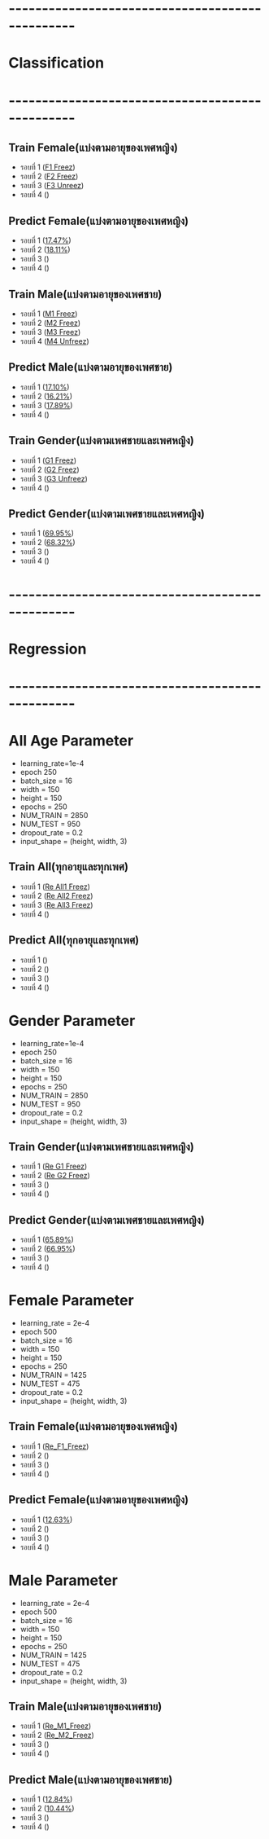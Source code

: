 
# ------------------------------------------------
# Classification
# ------------------------------------------------
## Train Female(แบ่งตามอายุของเพศหญิง)
 - รอบที่ 1 ([F1 Freez](https://github.com/Wanita-8943/Project_2023/blob/main/%E0%B8%A3%E0%B8%AD%E0%B8%9A%E0%B8%97%E0%B8%B5%E0%B9%881_Train_Female125_250.ipynb))
 - รอบที่ 2 ([F2 Freez](https://github.com/Wanita-8943/Project_2023/blob/main/%E0%B8%A3%E0%B8%AD%E0%B8%9A%E0%B8%97%E0%B8%B5%E0%B9%882_Train_Female125_250.ipynb))  
 - รอบที่ 3 ([F3 Unreez](https://github.com/Wanita-8943/Project_2023/blob/main/%E0%B8%A3%E0%B8%AD%E0%B8%9A%E0%B8%97%E0%B8%B5%E0%B9%883_Train_Female125_250_New_Unfreez.ipynb))
 - รอบที่ 4 ([]())
 
## Predict Female(แบ่งตามอายุของเพศหญิง)
 - รอบที่ 1 ([17.47%](https://github.com/Wanita-8943/Project_2023/blob/main/Predict_%E0%B8%A3%E0%B8%AD%E0%B8%9A%E0%B8%97%E0%B8%B5%E0%B9%881_Female125_250%E0%B8%A3%E0%B8%AD%E0%B8%9A.ipynb))
 - รอบที่ 2 ([18.11%](https://github.com/Wanita-8943/Project_2023/blob/main/Predict_%E0%B8%A3%E0%B8%AD%E0%B8%9A%E0%B8%97%E0%B8%B5%E0%B9%882_Female125_250%E0%B8%A3%E0%B8%AD%E0%B8%9A.ipynb))  
 - รอบที่ 3 ([]())
 - รอบที่ 4 ([]())
   
 ## Train Male(แบ่งตามอายุของเพศชาย)
 - รอบที่ 1 ([M1 Freez](https://github.com/Wanita-8943/Project_2023/blob/main/%E0%B8%A3%E0%B8%AD%E0%B8%9A%E0%B8%97%E0%B8%B5%E0%B9%881_Train_Male125_250.ipynb))
 - รอบที่ 2 ([M2 Freez](https://github.com/Wanita-8943/Project_2023/blob/main/%E0%B8%A3%E0%B8%AD%E0%B8%9A%E0%B8%97%E0%B8%B5%E0%B9%882_Train_Male125_250.ipynb))  
 - รอบที่ 3 ([M3 Freez](https://github.com/Wanita-8943/Project_2023/blob/main/%E0%B8%A3%E0%B8%AD%E0%B8%9A%E0%B8%97%E0%B8%B5%E0%B9%883_Train_Male125_250.ipynb))
 - รอบที่ 4 ([M4 Unfreez](https://github.com/Wanita-8943/Project_2023/blob/main/%E0%B8%A3%E0%B8%AD%E0%B8%9A%E0%B8%97%E0%B8%B5%E0%B9%884_Train_Male125_250_New_Unfreez.ipynb))
 
 ## Predict Male(แบ่งตามอายุของเพศชาย)
 - รอบที่ 1 ([17.10%](https://github.com/Wanita-8943/Project_2023/blob/main/Predict_%E0%B8%A3%E0%B8%AD%E0%B8%9A%E0%B8%97%E0%B8%B5%E0%B9%881_Male125_250%E0%B8%A3%E0%B8%AD%E0%B8%9A.ipynb))
 - รอบที่ 2 ([16.21%](https://github.com/Wanita-8943/Project_2023/blob/main/Predict_%E0%B8%A3%E0%B8%AD%E0%B8%9A%E0%B8%97%E0%B8%B5%E0%B9%882_Male125_250%E0%B8%A3%E0%B8%AD%E0%B8%9A.ipynb))  
 - รอบที่ 3 ([17.89%](https://github.com/Wanita-8943/Project_2023/blob/main/Predict_%E0%B8%A3%E0%B8%AD%E0%B8%9A%E0%B8%97%E0%B8%B5%E0%B9%883_Male125_250%E0%B8%A3%E0%B8%AD%E0%B8%9A.ipynb))
 - รอบที่ 4 ([]())
 
## Train Gender(แบ่งตามเพศชายและเพศหญิง)
 - รอบที่ 1 ([G1 Freez](https://github.com/Wanita-8943/Project_2023/blob/main/%E0%B8%A3%E0%B8%AD%E0%B8%9A%E0%B8%97%E0%B8%B5%E0%B9%881_Train_Gender_250.ipynb))
 - รอบที่ 2 ([G2 Freez](https://github.com/Wanita-8943/Project_2023/blob/main/%E0%B8%A3%E0%B8%AD%E0%B8%9A%E0%B8%97%E0%B8%B5%E0%B9%882_Gender_250.ipynb))  
 - รอบที่ 3 ([G3 Unfreez](https://github.com/Wanita-8943/Project_2023/blob/main/%E0%B8%A3%E0%B8%AD%E0%B8%9A%E0%B8%97%E0%B8%B5%E0%B9%883_Gender_250_New_Unfreez.ipynb))
 - รอบที่ 4 ([]())
 
 ## Predict Gender(แบ่งตามเพศชายและเพศหญิง)
 - รอบที่ 1 ([69.95%](https://github.com/Wanita-8943/Project_2023/blob/main/Predict_%E0%B8%A3%E0%B8%AD%E0%B8%9A%E0%B8%97%E0%B8%B5%E0%B9%881_Gender_250%E0%B8%A3%E0%B8%AD%E0%B8%9A.ipynb))
 - รอบที่ 2 ([68.32%](https://github.com/Wanita-8943/Project_2023/blob/main/Predict_%E0%B8%A3%E0%B8%AD%E0%B8%9A%E0%B8%97%E0%B8%B5%E0%B9%882_Gender_250%E0%B8%A3%E0%B8%AD%E0%B8%9A.ipynb))  
 - รอบที่ 3 ([]())
 - รอบที่ 4 ([]())
 
# ------------------------------------------------
# Regression
# ------------------------------------------------
# All Age Parameter 
 - learning_rate=1e-4
 - epoch 250
 - batch_size = 16
 - width = 150
 - height = 150
 - epochs = 250
 - NUM_TRAIN = 2850
 - NUM_TEST = 950
 - dropout_rate = 0.2
 - input_shape = (height, width, 3)
## Train All(ทุกอายุและทุกเพศ)
 - รอบที่ 1 ([Re All1 Freez](https://github.com/Wanita-8943/Project_2023/blob/main/All1_1e-4_16_0.2_All_250.ipynb))
 - รอบที่ 2 ([Re All2 Freez](https://github.com/Wanita-8943/Project_2023/blob/main/All2_1e-4_16_0.2_All_250.ipynb))  
 - รอบที่ 3 ([Re All3 Freez](https://github.com/Wanita-8943/Project_2023/blob/main/All3_1e-4_16_0.2_All_250.ipynb))
 - รอบที่ 4 ([]())
 
## Predict All(ทุกอายุและทุกเพศ)
 - รอบที่ 1 ([]())
 - รอบที่ 2 ([]())  
 - รอบที่ 3 ([]())
 - รอบที่ 4 ([]())
# Gender Parameter 
 - learning_rate=1e-4
 - epoch 250
 - batch_size = 16
 - width = 150
 - height = 150
 - epochs = 250
 - NUM_TRAIN = 2850
 - NUM_TEST = 950
 - dropout_rate = 0.2
 - input_shape = (height, width, 3)
 
## Train Gender(แบ่งตามเพศชายและเพศหญิง)
 - รอบที่ 1 ([Re G1 Freez](https://github.com/Wanita-8943/Project_2023/blob/main/1G_1e-4_16_0.2_Gender_250.ipynb))
 - รอบที่ 2 ([Re G2 Freez](https://github.com/Wanita-8943/Project_2023/blob/main/2G_1e-4_16_0.2_Gender_250.ipynb))  
 - รอบที่ 3 ([]())
 - รอบที่ 4 ([]())
 
## Predict Gender(แบ่งตามเพศชายและเพศหญิง)
 - รอบที่ 1 ([65.89%](https://github.com/Wanita-8943/Project_2023/blob/main/Predict_1_1e-4_16_0.2_Gender_250.ipynb))
 - รอบที่ 2 ([66.95%](https://github.com/Wanita-8943/Project_2023/blob/main/Predict_2G_1e-4_16_0.2_Gender_250.ipynb))  
 - รอบที่ 3 ([]())
 - รอบที่ 4 ([]())

# Female Parameter 
 - learning_rate = 2e-4
 - epoch 500
 - batch_size = 16
 - width = 150
 - height = 150
 - epochs = 250
 - NUM_TRAIN = 1425
 - NUM_TEST = 475
 - dropout_rate = 0.2
 - input_shape = (height, width, 3)
## Train Female(แบ่งตามอายุของเพศหญิง)
 - รอบที่ 1 ([Re_F1_Freez](https://github.com/Wanita-8943/Project_2023/blob/main/1F_2e-4_16_0.2_Female_500.ipynb))
 - รอบที่ 2 ([]())  
 - รอบที่ 3 ([]())
 - รอบที่ 4 ([]())
 
## Predict Female(แบ่งตามอายุของเพศหญิง)
 - รอบที่ 1 ([12.63%](https://github.com/Wanita-8943/Project_2023/blob/main/Predict_1F_2e_4_16_0_2_Female18_500.ipynb))
 - รอบที่ 2 ([]())  
 - รอบที่ 3 ([]())
 - รอบที่ 4 ([]())

# Male Parameter 
 - learning_rate = 2e-4
 - epoch 500
 - batch_size = 16
 - width = 150
 - height = 150
 - epochs = 250
 - NUM_TRAIN = 1425
 - NUM_TEST = 475
 - dropout_rate = 0.2
 - input_shape = (height, width, 3)
## Train Male(แบ่งตามอายุของเพศชาย)
 - รอบที่ 1 ([Re_M1_Freez](https://github.com/Wanita-8943/Project_2023/blob/main/1_2e-4_16_0.2_Male18_500.ipynb))
 - รอบที่ 2 ([Re_M2_Freez](https://github.com/Wanita-8943/Project_2023/blob/main/2M_2e-4_16_0.2_Male_500.ipynb))  
 - รอบที่ 3 ([]())
 - รอบที่ 4 ([]())
 
## Predict Male(แบ่งตามอายุของเพศชาย)
 - รอบที่ 1 ([12.84%](https://github.com/Wanita-8943/Project_2023/blob/main/Predict_1_2e-4_16_0.2_Male18_500.ipynb))
 - รอบที่ 2 ([10.44%](https://github.com/Wanita-8943/Project_2023/blob/main/Predict_2M_2e-4_16_0.2_Male18_500.ipynb))  
 - รอบที่ 3 ([]())
 - รอบที่ 4 ([]())

